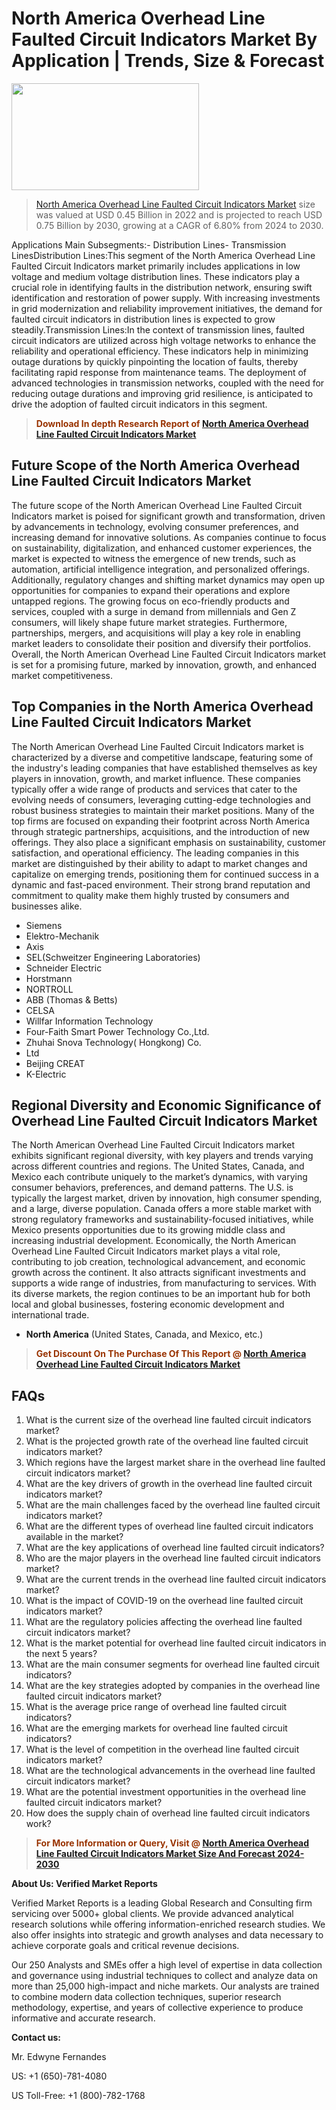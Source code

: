 <p><h1>North America Overhead Line Faulted Circuit Indicators Market By Application | Trends, Size & Forecast</h1><p><img class="aligncenter size-medium wp-image-105565" src="https://ffe5etoiles.com/wp-content/uploads/2025/01/MST7-300x171.png" alt="" width="300" height="171" /></p><blockquote><p><a href="https://www.verifiedmarketreports.com/download-sample/?rid=381286&utm_source=Github-NA&utm_medium=386" target="_blank">North America Overhead Line Faulted Circuit Indicators Market</a>  size was valued at USD 0.45 Billion in 2022 and is projected to reach USD 0.75 Billion by 2030, growing at a CAGR of 6.80% from 2024 to 2030.</p></blockquote>Applications Main Subsegments:- Distribution Lines- Transmission LinesDistribution Lines:This segment of the North America Overhead Line Faulted Circuit Indicators market primarily includes applications in low voltage and medium voltage distribution lines. These indicators play a crucial role in identifying faults in the distribution network, ensuring swift identification and restoration of power supply. With increasing investments in grid modernization and reliability improvement initiatives, the demand for faulted circuit indicators in distribution lines is expected to grow steadily.Transmission Lines:In the context of transmission lines, faulted circuit indicators are utilized across high voltage networks to enhance the reliability and operational efficiency. These indicators help in minimizing outage durations by quickly pinpointing the location of faults, thereby facilitating rapid response from maintenance teams. The deployment of advanced technologies in transmission networks, coupled with the need for reducing outage durations and improving grid resilience, is anticipated to drive the adoption of faulted circuit indicators in this segment.</p><blockquote><p><span style="color: #993300;"><strong>Download In depth Research Report of <a href="https://www.verifiedmarketreports.com/download-sample/?rid=381286&utm_source=Github-NA&utm_medium=386">North America Overhead Line Faulted Circuit Indicators Market</a></strong></span></p></blockquote><h2>Future Scope of the North America Overhead Line Faulted Circuit Indicators Market</h2><p>The future scope of the North American Overhead Line Faulted Circuit Indicators market is poised for significant growth and transformation, driven by advancements in technology, evolving consumer preferences, and increasing demand for innovative solutions. As companies continue to focus on sustainability, digitalization, and enhanced customer experiences, the market is expected to witness the emergence of new trends, such as automation, artificial intelligence integration, and personalized offerings. Additionally, regulatory changes and shifting market dynamics may open up opportunities for companies to expand their operations and explore untapped regions. The growing focus on eco-friendly products and services, coupled with a surge in demand from millennials and Gen Z consumers, will likely shape future market strategies. Furthermore, partnerships, mergers, and acquisitions will play a key role in enabling market leaders to consolidate their position and diversify their portfolios. Overall, the North American Overhead Line Faulted Circuit Indicators market is set for a promising future, marked by innovation, growth, and enhanced market competitiveness.</p><h2>Top Companies in the North America Overhead Line Faulted Circuit Indicators Market</h2><p>The North American Overhead Line Faulted Circuit Indicators market is characterized by a diverse and competitive landscape, featuring some of the industry's leading companies that have established themselves as key players in innovation, growth, and market influence. These companies typically offer a wide range of products and services that cater to the evolving needs of consumers, leveraging cutting-edge technologies and robust business strategies to maintain their market positions. Many of the top firms are focused on expanding their footprint across North America through strategic partnerships, acquisitions, and the introduction of new offerings. They also place a significant emphasis on sustainability, customer satisfaction, and operational efficiency. The leading companies in this market are distinguished by their ability to adapt to market changes and capitalize on emerging trends, positioning them for continued success in a dynamic and fast-paced environment. Their strong brand reputation and commitment to quality make them highly trusted by consumers and businesses alike.</p><p><ul><li>Siemens </li><li> Elektro-Mechanik </li><li> Axis </li><li> SEL(Schweitzer Engineering Laboratories) </li><li> Schneider Electric </li><li> Horstmann </li><li> NORTROLL </li><li> ABB (Thomas & Betts) </li><li> CELSA </li><li> Willfar Information Technology </li><li> Four-Faith Smart Power Technology Co.,Ltd. </li><li> Zhuhai Snova Technology( Hongkong) Co. </li><li> Ltd </li><li> Beijing CREAT </li><li> K-Electric</li></ul></p><h2>Regional Diversity and Economic Significance of Overhead Line Faulted Circuit Indicators Market</h2><p>The North American Overhead Line Faulted Circuit Indicators market exhibits significant regional diversity, with key players and trends varying across different countries and regions. The United States, Canada, and Mexico each contribute uniquely to the market’s dynamics, with varying consumer behaviors, preferences, and demand patterns. The U.S. is typically the largest market, driven by innovation, high consumer spending, and a large, diverse population. Canada offers a more stable market with strong regulatory frameworks and sustainability-focused initiatives, while Mexico presents opportunities due to its growing middle class and increasing industrial development. Economically, the North American Overhead Line Faulted Circuit Indicators market plays a vital role, contributing to job creation, technological advancement, and economic growth across the continent. It also attracts significant investments and supports a wide range of industries, from manufacturing to services. With its diverse markets, the region continues to be an important hub for both local and global businesses, fostering economic development and international trade.</p><ul>    <li><strong>North America</strong> (United States, Canada, and Mexico, etc.)</li></ul><blockquote><p><span style="color: #993300;"><strong>Get Discount On The Purchase Of This Report @ <a href="https://www.verifiedmarketreports.com/ask-for-discount/?rid=381286&utm_source=Github-NA&utm_medium=386">North America Overhead Line Faulted Circuit Indicators Market</a></strong></span></p></blockquote><h2>FAQs</h2><p><ol>  <li>What is the current size of the overhead line faulted circuit indicators market?</div><div></li>  <li>What is the projected growth rate of the overhead line faulted circuit indicators market?</div><div></li>  <li>Which regions have the largest market share in the overhead line faulted circuit indicators market?</div><div></li>  <li>What are the key drivers of growth in the overhead line faulted circuit indicators market?</div><div></li>  <li>What are the main challenges faced by the overhead line faulted circuit indicators market?</div><div></li>  <li>What are the different types of overhead line faulted circuit indicators available in the market?</div><div></li>  <li>What are the key applications of overhead line faulted circuit indicators?</div><div></li>  <li>Who are the major players in the overhead line faulted circuit indicators market?</div><div></li>  <li>What are the current trends in the overhead line faulted circuit indicators market?</div><div></li>  <li>What is the impact of COVID-19 on the overhead line faulted circuit indicators market?</div><div></li>  <li>What are the regulatory policies affecting the overhead line faulted circuit indicators market?</div><div></li>  <li>What is the market potential for overhead line faulted circuit indicators in the next 5 years?</div><div></li>  <li>What are the main consumer segments for overhead line faulted circuit indicators?</div><div></li>  <li>What are the key strategies adopted by companies in the overhead line faulted circuit indicators market?</div><div></li>  <li>What is the average price range of overhead line faulted circuit indicators?</div><div></li>  <li>What are the emerging markets for overhead line faulted circuit indicators?</div><div></li>  <li>What is the level of competition in the overhead line faulted circuit indicators market?</div><div></li>  <li>What are the technological advancements in the overhead line faulted circuit indicators market?</div><div></li>  <li>What are the potential investment opportunities in the overhead line faulted circuit indicators market?</div><div></li>  <li>How does the supply chain of overhead line faulted circuit indicators work?</div><div></li></ol></p><blockquote><p><span style="color: #993300;"><strong>For More Information or Query, Visit @ <a href="https://www.verifiedmarketreports.com/product/overhead-line-faulted-circuit-indicators-market/">North America Overhead Line Faulted Circuit Indicators Market Size And Forecast 2024-2030</a></strong></span></p></blockquote><p><strong>About Us: Verified Market Reports</strong></p><p>Verified Market Reports is a leading Global Research and Consulting firm servicing over 5000+ global clients. We provide advanced analytical research solutions while offering information-enriched research studies. We also offer insights into strategic and growth analyses and data necessary to achieve corporate goals and critical revenue decisions.</p><p>Our 250 Analysts and SMEs offer a high level of expertise in data collection and governance using industrial techniques to collect and analyze data on more than 25,000 high-impact and niche markets. Our analysts are trained to combine modern data collection techniques, superior research methodology, expertise, and years of collective experience to produce informative and accurate research.</p><p><strong>Contact us:</strong></p><p>Mr. Edwyne Fernandes</p><p>US: +1 (650)-781-4080</p><p>US Toll-Free: +1 (800)-782-1768</p>
